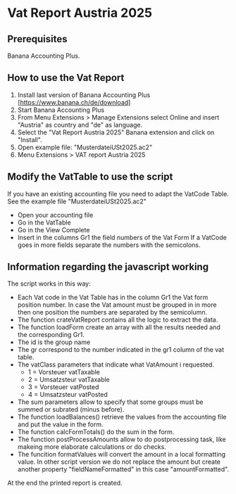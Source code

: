 # Vat Report Austria 2025  

## Prerequisites
Banana Accounting Plus.  

## How to use the Vat Report
1. Install last version of Banana Accounting Plus [https://www.banana.ch/de/download]
2. Start Banana Accounting Plus
3. From Menu Extensions > Manage Extensions select Online and insert "Austria" as country and "de" as language.
4. Select the "Vat Report Austria 2025" Banana extension and click on "Install". 
5. Open example file: "MusterdateiUSt2025.ac2"
6. Menu Extensions > VAT report Austria 2025


## Modify the VatTable to use the script
If you have an existing accounting file you need to adapt the VatCode Table.
See the example file "MusterdateiUSt2025.ac2"
* Open your accounting file 
* Go in the VatTable
* Go in the View Complete
* Insert in the columns Gr1 the field numbers of the Vat Form
  If a VatCode goes in more fields separate the numbers with the semicolons.

## Information regarding the javascript working

 The script works in this way:
* Each Vat code in the Vat Table has in the column Gr1 the Vat form position number. In case the Vat amount must be grouped in in more then one position the numbers are separated by the semicolumn.
* The function crateVatReport contains all the logic to extract the data.
* The function loadForm create an array with all the results needed and the corresponding Gr1. 
* The id is the group name
* The gr correspond to the number indicated in the gr1 column of the vat table. 
* The vatClass parameters that indicate what VatAmount i requested.
  * 1 = Vorsteuer vatTaxable
  * 2 = Umsatzsteur vatTaxable
  * 3 = Vorsteuer vatPosted
  * 4 = Umsatzsteur vatPosted
* The sum parameters allow to specify that some groups must be summed or subrated (minus before).
* The function loadBalances() retrieve the values from the accounting file and put the value in the form.
* The function calcFormTotals() do the sum in the form.
* The function postProcessAmounts allow to do postprocessing task, like makeing more elaborate calculations or do checks.
* The funcition formatValues will convert the amount in a local formatting value. 
In other script version we do not replace the amount but create another property "fieldNameFormatted" in this case "amountFormatted".

At the end the printed report is created.	

